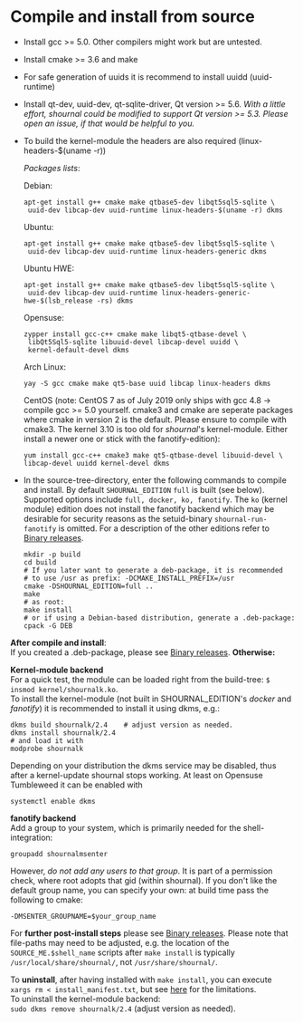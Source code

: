
# Compile and install from source

* Install gcc >= 5.0. Other compilers might work but are untested.
* Install cmake >= 3.6 and make
* For safe generation of uuids it is recommend to install uuidd (uuid-runtime)
* Install qt-dev, uuid-dev, qt-sqlite-driver, Qt version >= 5.6.
  *With a little effort, shournal could be modified to
  support Qt version >= 5.3. Please open an issue, if that would
  be helpful to you.*
* To build the kernel-module the headers are also required
  (linux-headers-$(uname -r))

  *Packages lists*:

  Debian:
  ~~~
  apt-get install g++ cmake make qtbase5-dev libqt5sql5-sqlite \
   uuid-dev libcap-dev uuid-runtime linux-headers-$(uname -r) dkms

  ~~~
  Ubuntu:
  ~~~
  apt-get install g++ cmake make qtbase5-dev libqt5sql5-sqlite \
   uuid-dev libcap-dev uuid-runtime linux-headers-generic dkms
  ~~~
  Ubuntu HWE:
  ~~~
  apt-get install g++ cmake make qtbase5-dev libqt5sql5-sqlite \
   uuid-dev libcap-dev uuid-runtime linux-headers-generic-hwe-$(lsb_release -rs) dkms
  ~~~
  Opensuse:
  ~~~
  zypper install gcc-c++ cmake make libqt5-qtbase-devel \
   libQt5Sql5-sqlite libuuid-devel libcap-devel uuidd \
   kernel-default-devel dkms
  ~~~
  Arch Linux:
  ~~~
  yay -S gcc cmake make qt5-base uuid libcap linux-headers dkms
  ~~~

  CentOS (note: CentOS 7 as of July 2019 only ships with gcc 4.8
  -> compile gcc >= 5.0 yourself. cmake3 and cmake are seperate packages
  where cmake in version 2 is the default. Please ensure to compile with
  cmake3. The kernel 3.10 is too old for *shournal*'s kernel-module.
  Either install a newer one or stick with the fanotify-edition):
  ~~~
  yum install gcc-c++ cmake3 make qt5-qtbase-devel libuuid-devel \
  libcap-devel uuidd kernel-devel dkms
  ~~~

* In the source-tree-directory, enter the following commands to
  compile and install. By default `SHOURNAL_EDITION` `full` is built (see below).
  Supported options include `full, docker, ko, fanotify`.
  The `ko` (kernel module) edition does not install the fanotify backend
  which may be desirable for security reasons as the setuid-binary
  `shournal-run-fanotify` is omitted. For a description of the other editions
  refer to [Binary releases](./README.md#binary-releases).
  ~~~
  mkdir -p build
  cd build
  # If you later want to generate a deb-package, it is recommended
  # to use /usr as prefix: -DCMAKE_INSTALL_PREFIX=/usr
  cmake -DSHOURNAL_EDITION=full ..
  make
  # as root:
  make install
  # or if using a Debian-based distribution, generate a .deb-package:
  cpack -G DEB
  ~~~


**After compile and install**: <br>
If you created a .deb-package, please see
[Binary releases](./README.md#binary-releases). **Otherwise:**

**Kernel-module backend** <br>
For a quick test, the module can be loaded right from the build-tree:
`$ insmod kernel/shournalk.ko`. <br>
To install the kernel-module (not built in SHOURNAL_EDITION's
*docker* and *fanotify*) it is recommended to install it using dkms, e.g.:
~~~
dkms build shournalk/2.4    # adjust version as needed.
dkms install shournalk/2.4
# and load it with
modprobe shournalk
~~~
Depending on your distribution the dkms service may be disabled, thus
after a kernel-update shournal stops working. At least on
Opensuse Tumbleweed it can be enabled with
~~~
systemctl enable dkms
~~~

**fanotify backend** <br>
Add a group to your system, which is primarily needed for
the shell-integration:

  ```groupadd shournalmsenter```

However, *do not add any users to that group*. It is part of a permission
check, where root adopts that gid (within shournal).
If you don't like the default group name, you can specify your own: at
build time pass the following to cmake:

  ```-DMSENTER_GROUPNAME=$your_group_name```

For **further post-install steps** please see
[Binary releases](./README.md#binary-releases). Please note
that file-paths may need to be adjusted, e.g. the location of
the `SOURCE_ME.$shell_name` scripts after `make install` is typically
`/usr/local/share/shournal/`, not `/usr/share/shournal/`.


To **uninstall**, after having installed with `make install`, you can
execute <br>
`xargs rm < install_manifest.txt`, but see
[here](https://stackoverflow.com/a/44649542/7015849) for the
limitations. <br>
To uninstall the kernel-module backend: <br>
`sudo dkms remove shournalk/2.4` (adjust version as needed).
